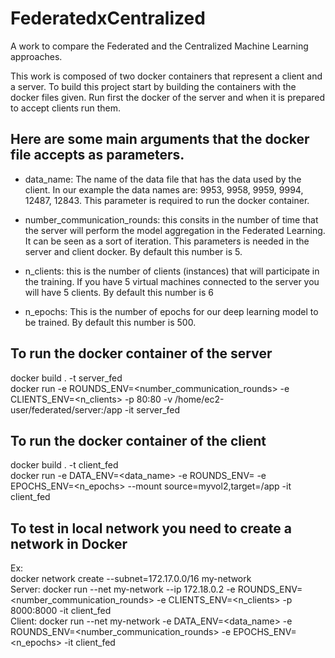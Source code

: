# FederatedxCentralized
A work to compare the Federated and the Centralized Machine Learning approaches.

This work is composed of two docker containers that represent a client and a server. 
To build this project start by building the containers with the docker files given.
Run first the docker of the server and when it is prepared to accept clients run them.


## Here are some main arguments that the docker file accepts as parameters. 

- data_name: The name of the data file that has the data used by the client.
              In our example the data names are: 9953, 9958, 9959, 9994, 12487, 12843.
              This parameter is required to run the docker container.
              
 - number_communication_rounds: this consits in the number of time that the server will perform the model aggregation in the Federated Learning. It can be seen as a sort of iteration. This parameters is needed in the server and client docker.
 By default this number is 5.
 
- n_clients: this is the number of clients (instances) that will participate in the training. If you have 5 virtual machines connected to the server you will have 5 clients. 
By default this number is 6

- n_epochs: This is the number of epochs for our deep learning model to be trained. By default this number is 500. 
  
## To run the docker container of the server

docker build . -t server_fed      
docker run -e ROUNDS_ENV=<number_communication_rounds> -e CLIENTS_ENV=<n_clients> -p 80:80 -v /home/ec2-user/federated/server:/app -it server_fed
## To run the docker container of the client 

docker build . -t client_fed        
docker run -e DATA_ENV=<data_name> -e ROUNDS_ENV=<number of communication rounds> -e EPOCHS_ENV=<n_epochs> --mount source=myvol2,target=/app -it client_fed       
  
  
## To test in local network you need to create a network in Docker 
Ex:           
docker network create --subnet=172.17.0.0/16 my-network     
Server:   docker run --net my-network --ip 172.18.0.2 -e ROUNDS_ENV=<number_communication_rounds> -e CLIENTS_ENV=<n_clients> -p 8000:8000 -it client_fed        
Client:   docker run --net my-network -e DATA_ENV=<data_name> -e ROUNDS_ENV=<number_communication_rounds> -e EPOCHS_ENV=<n_epochs> -it client_fed 




